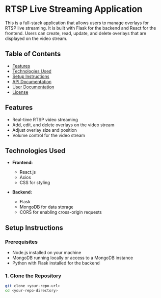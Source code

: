 # RTSP Live Streaming Application

This is a full-stack application that allows users to manage overlays for RTSP live streaming. It is built with Flask for the backend and React for the frontend. Users can create, read, update, and delete overlays that are displayed on the video stream.

## Table of Contents

- [Features](#features)
- [Technologies Used](#technologies-used)
- [Setup Instructions](#setup-instructions)
- [API Documentation](#api-documentation)
- [User Documentation](#user-documentation)
- [License](#license)

## Features

- Real-time RTSP video streaming
- Add, edit, and delete overlays on the video stream
- Adjust overlay size and position
- Volume control for the video stream

## Technologies Used

- **Frontend:**
  - React.js
  - Axios
  - CSS for styling

- **Backend:**
  - Flask
  - MongoDB for data storage
  - CORS for enabling cross-origin requests

## Setup Instructions

### Prerequisites

- Node.js installed on your machine
- MongoDB running locally or access to a MongoDB instance
- Python with Flask installed for the backend

### 1. Clone the Repository

```bash
git clone <your-repo-url>
cd <your-repo-directory>

